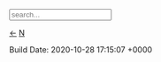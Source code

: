 <!-- Html Elements for Search -->
<div id="search-container">
  
<input type="text" id="search-input" placeholder="search...">

<ul id="results-container"></ul>

</div>

[←](index.md)  [N](navigation.md)

<!-- Script pointing to search-script.js -->
<script src="js/search-script.js" type="text/javascript"></script>

<!-- Configuration -->
<script>
  
SimpleJekyllSearch({

  searchInput: document.getElementById('search-input'),
  
  resultsContainer: document.getElementById('results-container'),
  
  json: 'search.json'
  
})

</script>

Build Date:  2020-10-28 17:15:07 +0000
